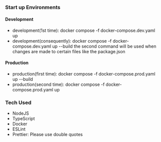 ##

### Start up Environments

#### Development

- development(1st time): docker compose -f docker-compose.dev.yaml up
- development(consequently): docker compose -f docker-compose.dev.yaml up --build
  the second command will be used when changes are made to certain files like the package.json

#### Production

- production(first time): docker compose -f docker-compose.prod.yaml up --build
- production(second time): docker compose -f docker-compose.prod.yaml up

### Tech Used

- NodeJS
- TypeScript
- Docker
- ESLint
- Prettier: Please use double quotes
